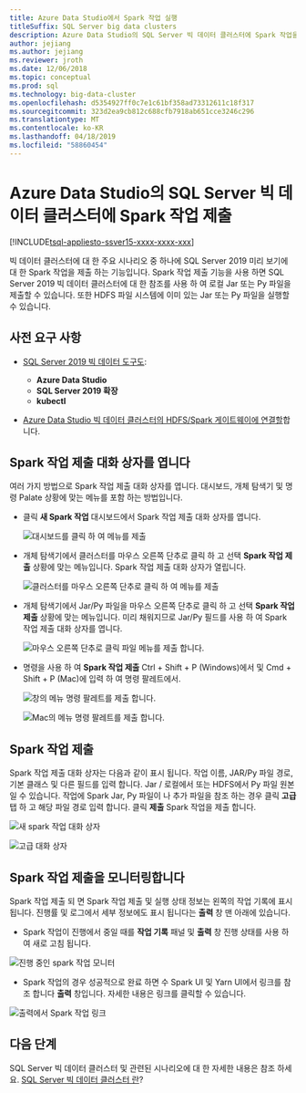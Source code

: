 ```yaml
---
title: Azure Data Studio에서 Spark 작업 실행
titleSuffix: SQL Server big data clusters
description: Azure Data Studio의 SQL Server 빅 데이터 클러스터에 Spark 작업을 제출 합니다.
author: jejiang
ms.author: jejiang
ms.reviewer: jroth
ms.date: 12/06/2018
ms.topic: conceptual
ms.prod: sql
ms.technology: big-data-cluster
ms.openlocfilehash: d5354927ff0c7e1c61bf358ad73312611c18f317
ms.sourcegitcommit: 323d2ea9cb812c688cfb7918ab651cce3246c296
ms.translationtype: MT
ms.contentlocale: ko-KR
ms.lasthandoff: 04/18/2019
ms.locfileid: "58860454"
---
```

# <a name="submit-spark-jobs-on-sql-server-big-data-clusters-in-azure-data-studio"></a>Azure Data Studio의 SQL Server 빅 데이터 클러스터에 Spark 작업 제출

[!INCLUDE[tsql-appliesto-ssver15-xxxx-xxxx-xxx](../includes/tsql-appliesto-ssver15-xxxx-xxxx-xxx.md)]

빅 데이터 클러스터에 대 한 주요 시나리오 중 하나에 SQL Server 2019 미리 보기에 대 한 Spark 작업을 제출 하는 기능입니다. Spark 작업 제출 기능을 사용 하면 SQL Server 2019 빅 데이터 클러스터에 대 한 참조를 사용 하 여 로컬 Jar 또는 Py 파일을 제출할 수 있습니다. 또한 HDFS 파일 시스템에 이미 있는 Jar 또는 Py 파일을 실행할 수 있습니다. 

## <a name="prerequisites"></a>사전 요구 사항

- [SQL Server 2019 빅 데이터 도구도](deploy-big-data-tools.md):
   - **Azure Data Studio**
   - **SQL Server 2019 확장**
   - **kubectl**

- [Azure Data Studio 빅 데이터 클러스터의 HDFS/Spark 게이트웨이에 연결할](connect-to-big-data-cluster.md)합니다.

## <a name="open-spark-job-submission-dialog"></a>Spark 작업 제출 대화 상자를 엽니다
여러 가지 방법으로 Spark 작업 제출 대화 상자를 엽니다. 대시보드, 개체 탐색기 및 명령 Palate 상황에 맞는 메뉴를 포함 하는 방법입니다.

+ 클릭 **새 Spark 작업** 대시보드에서 Spark 작업 제출 대화 상자를 엽니다.

    ![대시보드를 클릭 하 여 메뉴를 제출](./media/submit-spark-job/new-spark-job.png)
 
+ 개체 탐색기에서 클러스터를 마우스 오른쪽 단추로 클릭 하 고 선택 **Spark 작업 제출** 상황에 맞는 메뉴입니다. Spark 작업 제출 대화 상자가 열립니다.  
 
    ![클러스터를 마우스 오른쪽 단추로 클릭 하 여 메뉴를 제출](./media/submit-spark-job/submit-spark-job.png)

+ 개체 탐색기에서 Jar/Py 파일을 마우스 오른쪽 단추로 클릭 하 고 선택 **Spark 작업 제출** 상황에 맞는 메뉴입니다. 미리 채워지므로 Jar/Py 필드를 사용 하 여 Spark 작업 제출 대화 상자를 엽니다. 
 
    ![마우스 오른쪽 단추로 클릭 파일 메뉴를 제출 합니다.](./media/submit-spark-job/submit-spark-job-2.png)

+ 명령을 사용 하 여 **Spark 작업 제출** Ctrl + Shift + P (Windows)에서 및 Cmd + Shift + P (Mac)에 입력 하 여 명령 팔레트에서.

    ![창의 메뉴 명령 팔레트를 제출 합니다.](./media/submit-spark-job/submit-spark-job-3.png)

    ![Mac의 메뉴 명령 팔레트를 제출 합니다.](./media/submit-spark-job/submit-spark-job-4.png)
  
 
## <a name="submit-spark-job"></a>Spark 작업 제출 
Spark 작업 제출 대화 상자는 다음과 같이 표시 됩니다. 작업 이름, JAR/Py 파일 경로, 기본 클래스 및 다른 필드를 입력 합니다. Jar / 로컬에서 또는 HDFS에서 Py 파일 원본 일 수 있습니다. 작업에 Spark Jar, Py 파일이 나 추가 파일을 참조 하는 경우 클릭 **고급** 탭 하 고 해당 파일 경로 입력 합니다. 클릭 **제출** Spark 작업을 제출 합니다.
 
![새 spark 작업 대화 상자](./media/submit-spark-job/submit-spark-job-section.png)

![고급 대화 상자](./media/submit-spark-job/submit-spark-job-section-1.png)

## <a name="monitor-spark-job-submission"></a>Spark 작업 제출을 모니터링합니다
Spark 작업 제출 되 면 Spark 작업 제출 및 실행 상태 정보는 왼쪽의 작업 기록에 표시 됩니다. 진행률 및 로그에서 세부 정보에도 표시 됩니다는 **출력** 창 맨 아래에 있습니다.
+ Spark 작업이 진행에서 중일 때를 **작업 기록** 패널 및 **출력** 창 진행 상태를 사용 하 여 새로 고침 됩니다.

![진행 중인 spark 작업 모니터](./media/submit-spark-job/monitor-spark-job-submission.png)

+ Spark 작업의 경우 성공적으로 완료 하면 수 Spark UI 및 Yarn UI에서 링크를 참조 합니다 **출력** 창입니다. 자세한 내용은 링크를 클릭할 수 있습니다.

![출력에서 Spark 작업 링크](./media/submit-spark-job/monitor-spark-job-submission-2.png)

## <a name="next-steps"></a>다음 단계
SQL Server 빅 데이터 클러스터 및 관련된 시나리오에 대 한 자세한 내용은 참조 하세요. [SQL Server 빅 데이터 클러스터 란](big-data-cluster-overview.md)?

